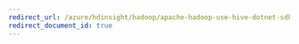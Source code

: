 ```yaml
---
redirect_url: /azure/hdinsight/hadoop/apache-hadoop-use-hive-dotnet-sdk
redirect_document_id: true
---
```

